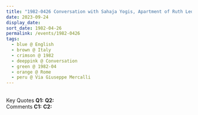 ```yaml
---
title: "1982-0426 Conversation with Sahaja Yogis, Apartment of Ruth Lederberger, Via Giuseppe Mercalli, 46, Rome, Italy"
date: 2023-09-24
display_date: 
sort_date: 1982-04-26
permalink: /events/1982-0426
tags:
  - blue @ English
  - brown @ Italy
  - crimson @ 1982
  - deeppink @ Conversation
  - green @ 1982-04
  - orange @ Rome
  - peru @ Via Giuseppe Mercalli
---
```


<br>

<wave-list>
  <list-title color="DarkSeaGreen" width="55">Key Quotes</list-title>
  <list-item color="BlanchedAlmond" width="280"><b>Q1:</b> <i></i></list-item>
  <list-item color="Lavender" width="280"><b>Q2:</b> <i></i></list-item>
</wave-list>

<br>

<wave-list>
  <list-title color="DarkSeaGreen" width="55">Comments</list-title>
  <list-item color="BlanchedAlmond" width="280"><b>C1:</b> <i></i></list-item>
  <list-item color="Lavender" width="280"><b>C2:</b> <i></i></list-item>
</wave-list>